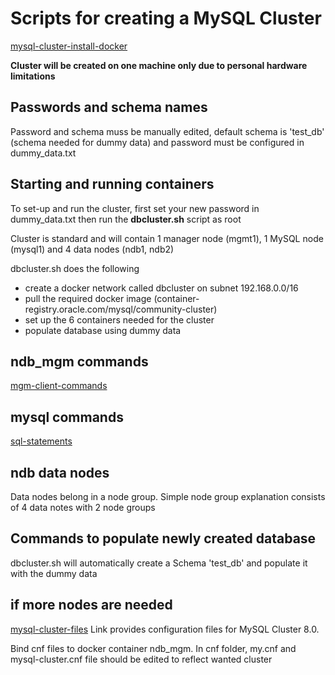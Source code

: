 # Scripts for creating a MySQL Cluster
[mysql-cluster-install-docker](https://dev.mysql.com/doc/refman/8.0/en/mysql-cluster-install-docker.html)

__Cluster will be created on one machine only due to personal hardware limitations__

## Passwords and schema names
Password and schema muss be manually edited, default schema is 'test_db' (schema needed for dummy data) and password must be configured in dummy_data.txt

## Starting and running containers
To set-up and run the cluster, first set your new password in dummy_data.txt then run the __dbcluster.sh__ script as root


Cluster is standard and will contain 1 manager node (mgmt1), 1 MySQL node (mysql1) and 4 data nodes (ndb1, ndb2)

dbcluster.sh does the following
- create a docker network called dbcluster on subnet 192.168.0.0/16
- pull the required docker image (container-registry.oracle.com/mysql/community-cluster)
- set up the 6 containers needed for the cluster
- populate database using dummy data

## ndb_mgm commands
[mgm-client-commands](https://dev.mysql.com/doc/refman/8.0/en/mysql-cluster-mgm-client-commands.html)

## mysql commands
[sql-statements](https://dev.mysql.com/doc/refman/8.0/en/sql-statements.html)

## ndb data nodes
Data nodes belong in a node group. Simple node group explanation consists of 4 data notes with 2 node groups


## Commands to populate newly created database
dbcluster.sh will automatically create a Schema 'test_db' and populate it with the dummy data

## if more nodes are needed

[mysql-cluster-files](https://github.com/mysql/mysql-docker/tree/mysql-cluster/8.0)
Link provides configuration files for MySQL Cluster 8.0.

Bind cnf files to docker container ndb_mgm. In cnf folder, my.cnf and mysql-cluster.cnf file should be edited to reflect wanted cluster
